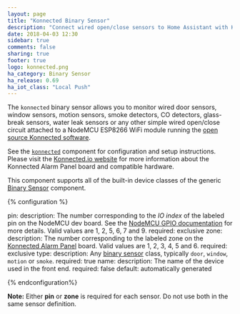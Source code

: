 ```yaml
---
layout: page
title: "Konnected Binary Sensor"
description: "Connect wired open/close sensors to Home Assistant with Konnected and a NodeMCU ESP8266"
date: 2018-04-03 12:30
sidebar: true
comments: false
sharing: true
footer: true
logo: konnected.png
ha_category: Binary Sensor
ha_release: 0.69
ha_iot_class: "Local Push"
---
```


The `konnected` binary sensor allows you to monitor wired door sensors, window sensors, motion sensors, smoke detectors,
CO detectors, glass-break sensors, water leak sensors or any other simple wired open/close circuit attached to a
NodeMCU ESP8266 WiFi module running the [open source Konnected software](https://github.com/konnected-io/konnected-security).

See the [`konnected`](/components/konnected/) component for configuration and setup instructions. Please visit the 
[Konnected.io website](https://konnected.io) for more information about the Konnected Alarm Panel board and compatible
hardware. 

This component supports all of the built-in device classes of the generic [Binary Sensor](/components/binary_sensor/)
component.

{% configuration %}

pin:
  description: The number corresponding to the _IO index_ of the labeled pin on the NodeMCU dev board. See the [NodeMCU GPIO documentation](https://nodemcu.readthedocs.io/en/master/en/modules/gpio/) for more details. Valid values are 1, 2, 5, 6, 7 and 9. 
  required: exclusive
zone:
  description: The number corresponding to the labeled zone on the [Konnected Alarm Panel](https://konnected.io) board. Valid values are 1, 2, 3, 4, 5 and 6.
  required: exclusive
type:
  description: Any [binary sensor](/components/binary_sensor/) class, typically `door`, `window`, `motion` or `smoke`.
  required: true 
name: 
  description: The name of the device used in the front end.
  required: false
  default: automatically generated

{% endconfiguration%}

**Note:** Either **pin** or **zone** is required for each sensor. Do not use both in the same sensor definition.